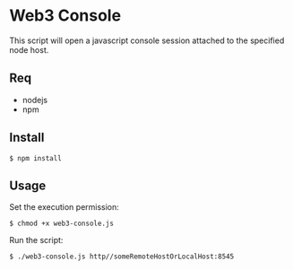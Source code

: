 # Web3 Console
This script will open a javascript console session attached to the specified node host.

## Req
- nodejs
- npm

## Install

`$ npm install`

## Usage
Set the execution permission:

`$ chmod +x web3-console.js`

Run the script:

`$ ./web3-console.js http//someRemoteHostOrLocalHost:8545`